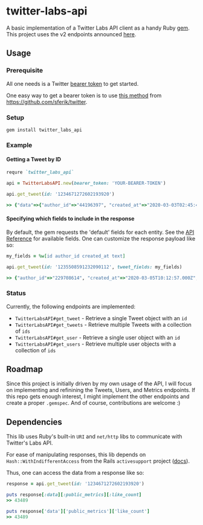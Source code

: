 # twitter-labs-api

A basic implementation of a Twitter Labs API client as a handy Ruby [gem](https://rubygems.org/gems/twitter_labs_api). This project uses the v2 endpoints announced [here](https://twittercommunity.com/t/releasing-a-new-version-of-labs-endpoints/134219/3).

## Usage

### Prerequisite
All one needs is a Twitter [bearer token](https://developer.twitter.com/en/docs/basics/authentication/oauth-2-0/bearer-tokens) to get started.

One easy way to get a bearer token is to use [this method](https://www.rubydoc.info/gems/twitter/Twitter/REST/Client#bearer_token%3F-instance_method) from https://github.com/sferik/twitter.

### Setup

```shell
gem install twitter_labs_api
```

### Example

#### Getting a Tweet by ID
```ruby
requre `twitter_labs_api`

api = TwitterLabsAPI.new(bearer_token: 'YOUR-BEARER-TOKEN')

api.get_tweet(id: '1234671272602193920')

>> {"data"=>{"author_id"=>"44196397", "created_at"=>"2020-03-03T02:45:45.000Z", "id"=>"1234671272602193920", "lang"=>"und", "public_metrics"=>{"retweet_count"=>4534, "reply_count"=>1036, "like_count"=>43489, "quote_count"=>224}, "text"=>"✌️ bro https://t.co/nJ7CUyhr2j"}}
```

#### Specifying which fields to include in the response

By default, the gem requests the 'default' fields for each entity. See the [API Reference](https://developer.twitter.com/en/docs/labs/tweets-and-users/api-reference) for available fields. One can customize the response payload like so:

```ruby
my_fields = %w[id author_id created_at text]

api.get_tweet(id: '1235508591232090112', tweet_fields: my_fields)

>> {"author_id"=>"229708614", "created_at"=>"2020-03-05T10:12:57.000Z", "id"=>"1235508591232090112", "text"=>"Hot take: coronavirus will not boost remote work in the long run because spur-of-the-moment work-from-home for in-person companies is likely to be a shitshow."}
```

### Status
Currently, the following endpoints are implemented:

- `TwitterLabsAPI#get_tweet` - Retrieve a single Tweet object with an `id`
- `TwitterLabsAPI#get_tweets` - Retrieve multiple Tweets with a collection of `ids`
- `TwitterLabsAPI#get_user` - Retrieve a single user object with an `id`
- `TwitterLabsAPI#get_users` - Retrieve multiple user objects with a collection of `ids`

## Roadmap

Since this project is initially driven by my own usage of the API, I will focus on implementing and refinining the Tweets, Users, and Metrics endpoints. If this repo gets enough interest, I might implement the other endpoints and create a proper `.gemspec`. And of course, contributions are welcome :)

## Dependencies

This lib uses Ruby's built-in `URI` and `net/http` libs to communicate with Twitter's Labs API.

For ease of manipulating responses, this lib depends on `Hash::WithIndifferentAccess` from the Rails `activesupport` project ([docs](https://api.rubyonrails.org/classes/ActiveSupport/HashWithIndifferentAccess.html)).

Thus, one can access the data from a response like so:
```ruby
response = api.get_tweet(id: '1234671272602193920')

puts response[:data][:public_metrics][:like_count]
>> 43489

puts response['data']['public_metrics']['like_count']
>> 43489
```
